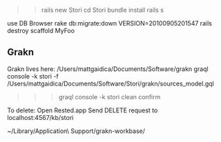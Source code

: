 >> rails new Stori
>> cd Stori
>> bundle install
>> rails s

use DB Browser
rake db:migrate:down VERSION=20100905201547
rails destroy scaffold MyFoo

Grakn
---
Grakn lives here: /Users/mattgaidica/Documents/Software/grakn
graql console -k stori -f /Users/mattgaidica/Documents/Software/Stori/grakn/sources_model.gql

>>> graql console -k stori
>>> clean
>>> confirm

To delete:
Open Rested.app
Send DELETE request to localhost:4567/kb/stori

~/Library/Application\ Support/grakn-workbase/